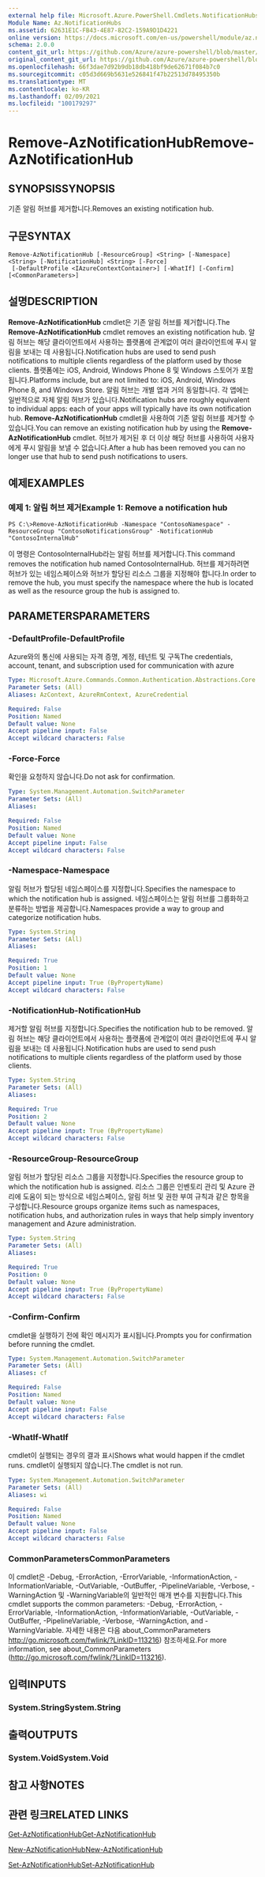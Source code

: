 ```yaml
---
external help file: Microsoft.Azure.PowerShell.Cmdlets.NotificationHubs.dll-Help.xml
Module Name: Az.NotificationHubs
ms.assetid: 62631E1C-FB43-4E87-82C2-159A9D1D4221
online version: https://docs.microsoft.com/en-us/powershell/module/az.notificationhubs/remove-aznotificationhub
schema: 2.0.0
content_git_url: https://github.com/Azure/azure-powershell/blob/master/src/NotificationHubs/NotificationHubs/help/Remove-AzNotificationHub.md
original_content_git_url: https://github.com/Azure/azure-powershell/blob/master/src/NotificationHubs/NotificationHubs/help/Remove-AzNotificationHub.md
ms.openlocfilehash: 66f3dae7d92b9db18db418bf9de62671f084b7c0
ms.sourcegitcommit: c05d3d669b5631e526841f47b22513d78495350b
ms.translationtype: MT
ms.contentlocale: ko-KR
ms.lasthandoff: 02/09/2021
ms.locfileid: "100179297"
---
```

# <span data-ttu-id="98817-101">Remove-AzNotificationHub</span><span class="sxs-lookup"><span data-stu-id="98817-101">Remove-AzNotificationHub</span></span>

## <span data-ttu-id="98817-102">SYNOPSIS</span><span class="sxs-lookup"><span data-stu-id="98817-102">SYNOPSIS</span></span>
<span data-ttu-id="98817-103">기존 알림 허브를 제거합니다.</span><span class="sxs-lookup"><span data-stu-id="98817-103">Removes an existing notification hub.</span></span>

## <span data-ttu-id="98817-104">구문</span><span class="sxs-lookup"><span data-stu-id="98817-104">SYNTAX</span></span>

```
Remove-AzNotificationHub [-ResourceGroup] <String> [-Namespace] <String> [-NotificationHub] <String> [-Force]
 [-DefaultProfile <IAzureContextContainer>] [-WhatIf] [-Confirm] [<CommonParameters>]
```

## <span data-ttu-id="98817-105">설명</span><span class="sxs-lookup"><span data-stu-id="98817-105">DESCRIPTION</span></span>
<span data-ttu-id="98817-106">**Remove-AzNotificationHub** cmdlet은 기존 알림 허브를 제거합니다.</span><span class="sxs-lookup"><span data-stu-id="98817-106">The **Remove-AzNotificationHub** cmdlet removes an existing notification hub.</span></span>
<span data-ttu-id="98817-107">알림 허브는 해당 클라이언트에서 사용하는 플랫폼에 관계없이 여러 클라이언트에 푸시 알림을 보내는 데 사용됩니다.</span><span class="sxs-lookup"><span data-stu-id="98817-107">Notification hubs are used to send push notifications to multiple clients regardless of the platform used by those clients.</span></span>
<span data-ttu-id="98817-108">플랫폼에는 iOS, Android, Windows Phone 8 및 Windows 스토어가 포함됩니다.</span><span class="sxs-lookup"><span data-stu-id="98817-108">Platforms include, but are not limited to: iOS, Android, Windows Phone 8, and Windows Store.</span></span>
<span data-ttu-id="98817-109">알림 허브는 개별 앱과 거의 동일합니다. 각 앱에는 일반적으로 자체 알림 허브가 있습니다.</span><span class="sxs-lookup"><span data-stu-id="98817-109">Notification hubs are roughly equivalent to individual apps: each of your apps will typically have its own notification hub.</span></span>
<span data-ttu-id="98817-110">**Remove-AzNotificationHub** cmdlet을 사용하여 기존 알림 허브를 제거할 수 있습니다.</span><span class="sxs-lookup"><span data-stu-id="98817-110">You can remove an existing notification hub by using the **Remove-AzNotificationHub** cmdlet.</span></span>
<span data-ttu-id="98817-111">허브가 제거된 후 더 이상 해당 허브를 사용하여 사용자에게 푸시 알림을 보낼 수 없습니다.</span><span class="sxs-lookup"><span data-stu-id="98817-111">After a hub has been removed you can no longer use that hub to send push notifications to users.</span></span>

## <span data-ttu-id="98817-112">예제</span><span class="sxs-lookup"><span data-stu-id="98817-112">EXAMPLES</span></span>

### <span data-ttu-id="98817-113">예제 1: 알림 허브 제거</span><span class="sxs-lookup"><span data-stu-id="98817-113">Example 1: Remove a notification hub</span></span>
```
PS C:\>Remove-AzNotificationHub -Namespace "ContosoNamespace" -ResourceGroup "ContosoNotificationsGroup" -NotificationHub "ContosoInternalHub"
```

<span data-ttu-id="98817-114">이 명령은 ContosoInternalHub라는 알림 허브를 제거합니다.</span><span class="sxs-lookup"><span data-stu-id="98817-114">This command removes the notification hub named ContosoInternalHub.</span></span>
<span data-ttu-id="98817-115">허브를 제거하려면 허브가 있는 네임스페이스와 허브가 할당된 리소스 그룹을 지정해야 합니다.</span><span class="sxs-lookup"><span data-stu-id="98817-115">In order to remove the hub, you must specify the namespace where the hub is located as well as the resource group the hub is assigned to.</span></span>

## <span data-ttu-id="98817-116">PARAMETERS</span><span class="sxs-lookup"><span data-stu-id="98817-116">PARAMETERS</span></span>

### <span data-ttu-id="98817-117">-DefaultProfile</span><span class="sxs-lookup"><span data-stu-id="98817-117">-DefaultProfile</span></span>
<span data-ttu-id="98817-118">Azure와의 통신에 사용되는 자격 증명, 계정, 테넌트 및 구독</span><span class="sxs-lookup"><span data-stu-id="98817-118">The credentials, account, tenant, and subscription used for communication with azure</span></span>

```yaml
Type: Microsoft.Azure.Commands.Common.Authentication.Abstractions.Core.IAzureContextContainer
Parameter Sets: (All)
Aliases: AzContext, AzureRmContext, AzureCredential

Required: False
Position: Named
Default value: None
Accept pipeline input: False
Accept wildcard characters: False
```

### <span data-ttu-id="98817-119">-Force</span><span class="sxs-lookup"><span data-stu-id="98817-119">-Force</span></span>
<span data-ttu-id="98817-120">확인을 요청하지 않습니다.</span><span class="sxs-lookup"><span data-stu-id="98817-120">Do not ask for confirmation.</span></span>

```yaml
Type: System.Management.Automation.SwitchParameter
Parameter Sets: (All)
Aliases:

Required: False
Position: Named
Default value: None
Accept pipeline input: False
Accept wildcard characters: False
```

### <span data-ttu-id="98817-121">-Namespace</span><span class="sxs-lookup"><span data-stu-id="98817-121">-Namespace</span></span>
<span data-ttu-id="98817-122">알림 허브가 할당된 네임스페이스를 지정합니다.</span><span class="sxs-lookup"><span data-stu-id="98817-122">Specifies the namespace to which the notification hub is assigned.</span></span>
<span data-ttu-id="98817-123">네임스페이스는 알림 허브를 그룹화하고 분류하는 방법을 제공합니다.</span><span class="sxs-lookup"><span data-stu-id="98817-123">Namespaces provide a way to group and categorize notification hubs.</span></span>

```yaml
Type: System.String
Parameter Sets: (All)
Aliases:

Required: True
Position: 1
Default value: None
Accept pipeline input: True (ByPropertyName)
Accept wildcard characters: False
```

### <span data-ttu-id="98817-124">-NotificationHub</span><span class="sxs-lookup"><span data-stu-id="98817-124">-NotificationHub</span></span>
<span data-ttu-id="98817-125">제거할 알림 허브를 지정합니다.</span><span class="sxs-lookup"><span data-stu-id="98817-125">Specifies the notification hub to be removed.</span></span>
<span data-ttu-id="98817-126">알림 허브는 해당 클라이언트에서 사용하는 플랫폼에 관계없이 여러 클라이언트에 푸시 알림을 보내는 데 사용됩니다.</span><span class="sxs-lookup"><span data-stu-id="98817-126">Notification hubs are used to send push notifications to multiple clients regardless of the platform used by those clients.</span></span>

```yaml
Type: System.String
Parameter Sets: (All)
Aliases:

Required: True
Position: 2
Default value: None
Accept pipeline input: True (ByPropertyName)
Accept wildcard characters: False
```

### <span data-ttu-id="98817-127">-ResourceGroup</span><span class="sxs-lookup"><span data-stu-id="98817-127">-ResourceGroup</span></span>
<span data-ttu-id="98817-128">알림 허브가 할당된 리소스 그룹을 지정합니다.</span><span class="sxs-lookup"><span data-stu-id="98817-128">Specifies the resource group to which the notification hub is assigned.</span></span>
<span data-ttu-id="98817-129">리소스 그룹은 인벤토리 관리 및 Azure 관리에 도움이 되는 방식으로 네임스페이스, 알림 허브 및 권한 부여 규칙과 같은 항목을 구성합니다.</span><span class="sxs-lookup"><span data-stu-id="98817-129">Resource groups organize items such as namespaces, notification hubs, and authorization rules in ways that help simply inventory management and Azure administration.</span></span>

```yaml
Type: System.String
Parameter Sets: (All)
Aliases:

Required: True
Position: 0
Default value: None
Accept pipeline input: True (ByPropertyName)
Accept wildcard characters: False
```

### <span data-ttu-id="98817-130">-Confirm</span><span class="sxs-lookup"><span data-stu-id="98817-130">-Confirm</span></span>
<span data-ttu-id="98817-131">cmdlet을 실행하기 전에 확인 메시지가 표시됩니다.</span><span class="sxs-lookup"><span data-stu-id="98817-131">Prompts you for confirmation before running the cmdlet.</span></span>

```yaml
Type: System.Management.Automation.SwitchParameter
Parameter Sets: (All)
Aliases: cf

Required: False
Position: Named
Default value: None
Accept pipeline input: False
Accept wildcard characters: False
```

### <span data-ttu-id="98817-132">-WhatIf</span><span class="sxs-lookup"><span data-stu-id="98817-132">-WhatIf</span></span>
<span data-ttu-id="98817-133">cmdlet이 실행되는 경우의 결과 표시</span><span class="sxs-lookup"><span data-stu-id="98817-133">Shows what would happen if the cmdlet runs.</span></span> <span data-ttu-id="98817-134">cmdlet이 실행되지 않습니다.</span><span class="sxs-lookup"><span data-stu-id="98817-134">The cmdlet is not run.</span></span>

```yaml
Type: System.Management.Automation.SwitchParameter
Parameter Sets: (All)
Aliases: wi

Required: False
Position: Named
Default value: None
Accept pipeline input: False
Accept wildcard characters: False
```

### <span data-ttu-id="98817-135">CommonParameters</span><span class="sxs-lookup"><span data-stu-id="98817-135">CommonParameters</span></span>
<span data-ttu-id="98817-136">이 cmdlet은 -Debug, -ErrorAction, -ErrorVariable, -InformationAction, -InformationVariable, -OutVariable, -OutBuffer, -PipelineVariable, -Verbose, -WarningAction 및 -WarningVariable의 일반적인 매개 변수를 지원합니다.</span><span class="sxs-lookup"><span data-stu-id="98817-136">This cmdlet supports the common parameters: -Debug, -ErrorAction, -ErrorVariable, -InformationAction, -InformationVariable, -OutVariable, -OutBuffer, -PipelineVariable, -Verbose, -WarningAction, and -WarningVariable.</span></span> <span data-ttu-id="98817-137">자세한 내용은 다음 about_CommonParameters http://go.microsoft.com/fwlink/?LinkID=113216) 참조하세요.</span><span class="sxs-lookup"><span data-stu-id="98817-137">For more information, see about_CommonParameters (http://go.microsoft.com/fwlink/?LinkID=113216).</span></span>

## <span data-ttu-id="98817-138">입력</span><span class="sxs-lookup"><span data-stu-id="98817-138">INPUTS</span></span>

### <span data-ttu-id="98817-139">System.String</span><span class="sxs-lookup"><span data-stu-id="98817-139">System.String</span></span>

## <span data-ttu-id="98817-140">출력</span><span class="sxs-lookup"><span data-stu-id="98817-140">OUTPUTS</span></span>

### <span data-ttu-id="98817-141">System.Void</span><span class="sxs-lookup"><span data-stu-id="98817-141">System.Void</span></span>

## <span data-ttu-id="98817-142">참고 사항</span><span class="sxs-lookup"><span data-stu-id="98817-142">NOTES</span></span>

## <span data-ttu-id="98817-143">관련 링크</span><span class="sxs-lookup"><span data-stu-id="98817-143">RELATED LINKS</span></span>

[<span data-ttu-id="98817-144">Get-AzNotificationHub</span><span class="sxs-lookup"><span data-stu-id="98817-144">Get-AzNotificationHub</span></span>](./Get-AzNotificationHub.md)

[<span data-ttu-id="98817-145">New-AzNotificationHub</span><span class="sxs-lookup"><span data-stu-id="98817-145">New-AzNotificationHub</span></span>](./New-AzNotificationHub.md)

[<span data-ttu-id="98817-146">Set-AzNotificationHub</span><span class="sxs-lookup"><span data-stu-id="98817-146">Set-AzNotificationHub</span></span>](./Set-AzNotificationHub.md)


